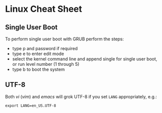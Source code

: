 # Linux Cheat Sheet

## Single User Boot

To perform single user boot with GRUB perform the steps:

* type p and password if required
* type e to enter edit mode
* select the kernel command line and append single for single user
  boot, or run level number (1 through 5)
* type b to boot the system

## UTF-8

Both *vi* (*vim*) and *emacs* will grok UTF-8 if you set `LANG`
appropriately, e.g.:

    export LANG=en_US.UTF-8
    
